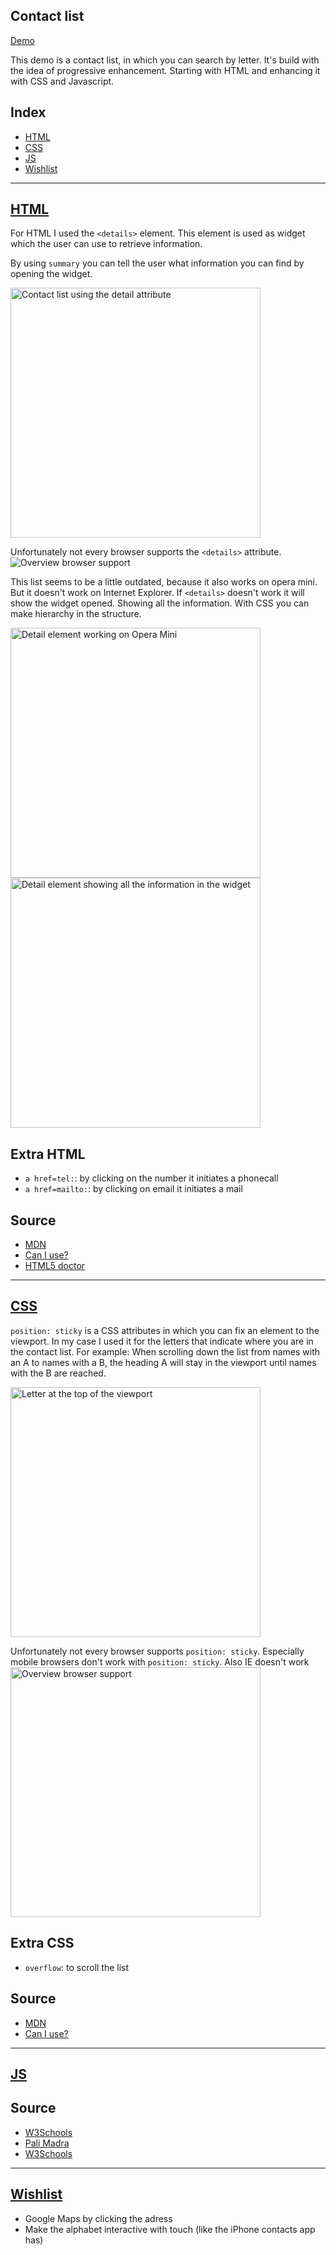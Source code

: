 ## Contact list

[Demo](https://giuliam.github.io/browser-technologies/week3/contactlist/index.html)

This demo is a contact list, in which you can search by letter. It's build with the idea of progressive enhancement. Starting with HTML and enhancing it with CSS and Javascript.

## Index
- [HTML](#html)
- [CSS](#css)
- [JS](#js)
- [Wishlist](#wishlist)

---

## [HTML](#html)
For HTML I used the `<details>` element. This element is used as widget which the user can use to retrieve information.

By using `summary` you can tell the user what information you can find by opening the widget.

<img src="img/html-contact.PNG" alt="Contact list using the detail attribute" height="400px">

Unfortunately not every browser supports the `<details>` attribute.
<img src="img/ciu-details.png" alt="Overview browser support">

This list seems to be a little outdated, because it also works on opera mini. But it doesn't work on Internet Explorer. If `<details>` doesn't work it will show the widget opened. Showing all the information. With CSS you can make hierarchy in the structure.

<img src="img/opera.PNG" alt="Detail element working on Opera Mini" height="400px"><img src="img/ie-contact.JPG" alt="Detail element showing all the information in the widget" height="400px">

## Extra HTML
- `a href=tel:`: by clicking on the number it initiates a phonecall
- `a href=mailto:`: by clicking on email it initiates a mail

## Source
- [MDN](https://developer.mozilla.org/en-US/docs/Web/HTML/Element/details)
- [Can I use?](http://caniuse.com/#search=detail)
- [HTML5 doctor](http://html5doctor.com/the-details-and-summary-elements/)

---

## [CSS](#css)
`position: sticky` is a CSS attributes in which you can fix an element to the viewport. In my case I used it for the letters that indicate where you are in the contact list. For example: When scrolling down the list from names with an A to names with a B, the heading A will stay in the viewport until names with the B are reached.

<img src="img/sticky.png" alt="Letter at the top of the viewport" height="400px">

Unfortunately not every browser supports `position: sticky`. Especially mobile browsers don't work with `position: sticky`. Also IE doesn't work
<img src="img/ciu-sticky.png" alt="Overview browser support" height="400px">


## Extra CSS
- `overflow`: to scroll the list

## Source
- [MDN](https://developer.mozilla.org/en/docs/Web/CSS/position#Sticky_positioning)
- [Can I use?](http://caniuse.com/#search=stick)



---

## [JS](#js)

## Source
- [W3Schools](https://www.w3schools.com/howto/tryit.asp?filename=tryhow_js_filter_list)
- [Pali Madra](http://codepen.io/palimadra/pen/uoJnl?editors=1010)
- [W3Schools](https://www.w3schools.com/howto/tryit.asp?filename=tryhow_js_filter_list)




---

## [Wishlist](#wishlist)
- Google Maps by clicking the adress
- Make the alphabet interactive with touch (like the iPhone contacts app has)








